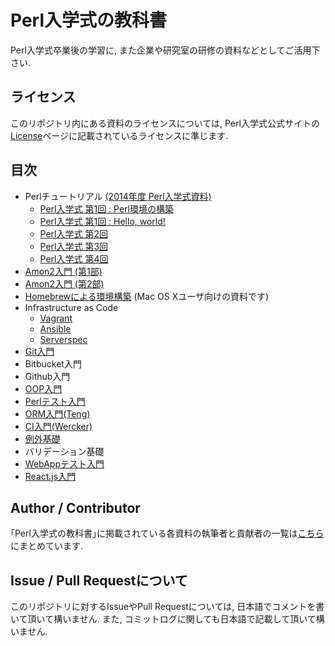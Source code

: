 # Perl入学式の教科書

Perl入学式卒業後の学習に, また企業や研究室の研修の資料などとしてご活用下さい.

## ライセンス
このリポジトリ内にある資料のライセンスについては, Perl入学式公式サイトの[License](http://www.perl-entrance.org/license.html)ページに記載されているライセンスに準じます.

## 目次
- Perlチュートリアル [(2014年度 Perl入学式資料)](http://www.perl-entrance.org/handout.html#handout-2014)
    - [Perl入学式 第1回 : Perl環境の構築](https://github.com/perl-entrance-org/workshop-2014-01/blob/master/build_perl.md)
    - [Perl入学式 第1回 : Hello, world!](https://github.com/perl-entrance-org/workshop-2014-01/blob/master/hello_world.md)
    - [Perl入学式 第2回](https://github.com/perl-entrance-org/workshop-2014-02/blob/master/slide.md)
    - [Perl入学式 第3回](https://github.com/perl-entrance-org/workshop-2014-03/blob/master/slide.md)
    - [Perl入学式 第4回](https://github.com/perl-entrance-org/workshop-2014-04/blob/master/slide.md)
- [Amon2入門 (第1部)](/amon2/1.md)
- [Amon2入門 (第2部)](/amon2/2.md)
- [Homebrewによる環境構築](/homebrew.md) (Mac OS Xユーザ向けの資料です)
- Infrastructure as Code
    - [Vagrant](/infrastructure-as-code/vagrant.md)
    - [Ansible](/infrastructure-as-code/ansible.md)
    - [Serverspec](/infrastructure-as-code/serverspec.md)
- [Git入門](/git.md)
- Bitbucket入門
- Github入門
- [OOP入門](/oop.md)
- [Perlテスト入門](/test.md)
- [ORM入門(Teng)](/orm.md)
- [CI入門(Wercker)](/ci/wercker.md)
- [例外基礎](exception.md)
- バリデーション基礎
- [WebAppテスト入門](webapp-test.md)
- [React.js入門](reactjs.md)

## Author / Contributor
｢Perl入学式の教科書｣に掲載されている各資料の執筆者と貢献者の一覧は[こちら](/author.md)にまとめています.

## Issue / Pull Requestについて
このリポジトリに対するIssueやPull Requestについては, 日本語でコメントを書いて頂いて構いません.
また, コミットログに関しても日本語で記載して頂いて構いません.
